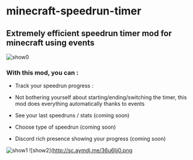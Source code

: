 # minecraft-speedrun-timer
## Extremely efficient speedrun timer mod for minecraft using events 

![show0](http://sc.aymdj.me/p85tuy4n.png)

### With this mod, you can : 

- Track your speedrun progress : 

- Not bothering yourself about starting/ending/switching the timer, this mod does everything automatically thanks to events

- See your last speedruns / stats (coming soon)

- Choose type of speedrun (coming soon)

- Discord rich presence showing your progress (coming soon)


![show1](http://sc.aymdj.me/hbs3994y.png)
![show2](http://sc.aymdj.me/36u6ljj0.png
